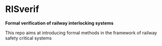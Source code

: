 # RISverif
**Formal verification of railway interlocking systems**

This repo aims at introducing formal methods in the framework of railway safety critical systems
